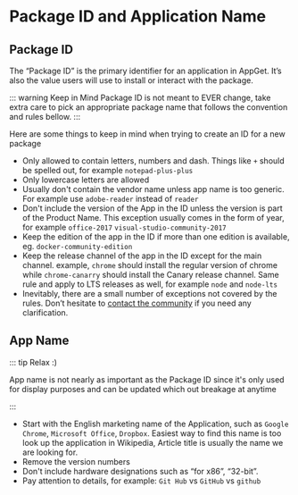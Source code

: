 # Package ID and Application Name

## Package ID


The “Package ID” is the primary identifier for an application in AppGet. It’s also the value users will use to install or interact with the package.

::: warning Keep in Mind
Package ID is not meant to EVER change, take extra care to pick an appropriate package name that follows the convention and rules bellow.
:::

Here are some things to keep in mind when trying to create an ID for a new package

-  Only allowed to contain letters, numbers and dash. Things like `+` should be spelled out, for example `notepad-plus-plus`
-  Only lowercase letters are allowed
-  Usually don't contain the vendor name unless app name is too generic. For example use `adobe-reader` instead of `reader`
-  Don't include the version of the App in the ID unless the version is part of the Product Name. This exception usually comes in the form of year, for example `office-2017` `visual-studio-community-2017`
-  Keep the edition of the app in the ID if more than one edition is available, eg. `docker-community-edition`
-  Keep the release channel of the app in the ID except for the main channel. example, `chrome` should install the regular version of chrome while `chrome-canarry` should install the Canary release channel. Same rule and apply to LTS releases as well, for example `node` and `node-lts`
-  Inevitably, there are a small number of exceptions not covered by the rules. Don’t hesitate to [contact the community](https://github.com/appget/appget.packages/issues) if you need any clarification.



## App Name

::: tip Relax :)

App name is not nearly as important as the Package ID since it's only used for display purposes and can be updated which out breakage at anytime

:::

- Start with the English marketing name of the Application, such as `Google Chrome`, `Microsoft Office`, `Dropbox`. Easiest way to find this name is too look up the application in Wikipedia, Article title is usually the name we are looking for.
- Remove the  version numbers 
- Don't include hardware designations such as “for x86”, “32-bit”.
- Pay attention to details, for example: `Git Hub` vs `GitHub` vs `github`
